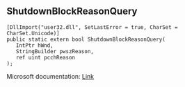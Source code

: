 ## ShutdownBlockReasonQuery

```
[DllImport("user32.dll", SetLastError = true, CharSet = CharSet.Unicode)]
public static extern bool ShutdownBlockReasonQuery(
   IntPtr hWnd,
   StringBuilder pwszReason,
   ref uint pcchReason
);
```

Microsoft documentation: [Link](https://docs.microsoft.com/en-us/windows/win32/api/winuser/nf-winuser-shutdownblockreasonquery)
